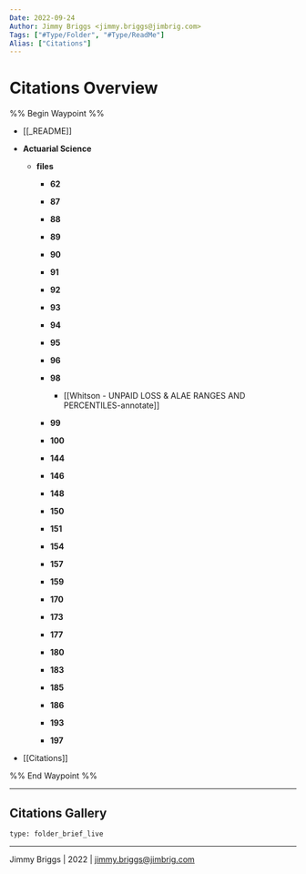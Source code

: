 ```yaml
---
Date: 2022-09-24
Author: Jimmy Briggs <jimmy.briggs@jimbrig.com>
Tags: ["#Type/Folder", "#Type/ReadMe"]
Alias: ["Citations"]
---
```


# Citations Overview

%% Begin Waypoint %%
- [[_README]]
- **Actuarial Science**
	- **files**
		- **62**

		- **87**

		- **88**

		- **89**

		- **90**

		- **91**

		- **92**

		- **93**

		- **94**

		- **95**

		- **96**

		- **98**
			- [[Whitson - UNPAID LOSS & ALAE RANGES AND PERCENTILES-annotate]]
		- **99**

		- **100**

		- **144**

		- **146**

		- **148**

		- **150**

		- **151**

		- **154**

		- **157**

		- **159**

		- **170**

		- **173**

		- **177**

		- **180**

		- **183**

		- **185**

		- **186**

		- **193**

		- **197**

- [[Citations]]

%% End Waypoint %%

***

## Citations Gallery

 
```ccard
type: folder_brief_live
```
 

***

Jimmy Briggs | 2022 | <jimmy.briggs@jimbrig.com>



